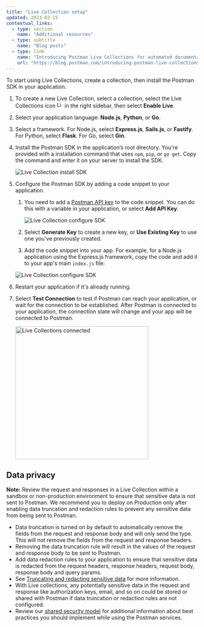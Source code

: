 ```yaml
---
title: "Live Collection setup"
updated: 2023-03-15
contextual_links:
  - type: section
    name: "Additional resources"
  - type: subtitle
    name: "Blog posts"
  - type: link
    name: "Introducing Postman Live Collections for automated documentation"
    url: "https://blog.postman.com/introducing-postman-live-collections-for-automated-documentation/"
---
```


To start using Live Collections, create a collection, then install the Postman SDK in your application.

1. To create a new Live Collection, select a collection, select the Live Collections icon <img alt="Live Collections icon" src="https://assets.postman.com/postman-docs/v10/icon-live-collections.jpg#icon" width="16px"> in the right sidebar, then select **Enable Live**.

1. Select your application language: **Node.js**, **Python**, or **Go**.

1. Select a framework. For Node.js, select **Express.js**, **Sails.js**, or **Fastify**. For Python, select **Flask**. For Go, select **Gin**.

1. Install the Postman SDK in the application’s root directory. You're provided with a installation command that uses `npm`, `pip`, or `go get`. Copy the command and enter it on your server to install the SDK.

    ![Live Collection install SDK](https://assets.postman.com/postman-docs/v10/live-collections-install-sdk.jpg)

1. Configure the Postman SDK by adding a code snippet to your application.

    1. You need to add a [Postman API key](/docs/developer/postman-api/intro-api/) to the code snippet. You can do this with a variable in your application, or select **Add API Key**.

        ![Live Collection configure SDK](https://assets.postman.com/postman-docs/v10/live-collections-add-api-key.jpg)

    1. Select **Generate Key** to create a new key, or **Use Existing Key** to use one you've previously created.

    1. Add the code snippet into your app. For example, for a Node.js application using the Express.js framework, copy the code and add it to your app's main `index.js` file:

    ![Live Collection configure SDK](https://assets.postman.com/postman-docs/v10/live-collections-configure-sdk.jpg)

1. Restart your application if it's already running.

1. Select **Test Connection** to test if Postman can reach your application, or wait for the connection to be established. After Postman is connected to your application, the connection state will change and your app will be connected to Postman.

    <img src="https://assets.postman.com/postman-docs/v10/live-collection-connected.jpg" alt="Live Collections connected" width="350px" />

## Data privacy

**Note:** Review the request and responses in a Live Collection within a sandbox or non-production environment to ensure that sensitive data is not sent to Postman. We recommend you to deploy on Production only after enabling data truncation and redaction rules to prevent any sensitive data from being sent to Postman.

* Data truncation is turned on by default to automatically remove the fields from the request and response body and will only send the type. This will not remove the fields from the request and response headers.
* Removing the data truncation rule will result in the values of the request and response body to be sent to Postman.
* Add data redaction rules to your application to ensure that sensitive data is redacted from the request headers, response headers, request body, response body and query params.
* See [Truncating and redacting sensitive data](/docs/collections/live-collections/live-collections-settings/#truncating-and-redacting-sensitive-data) for more information.
* With Live collections, any potentially sensitive data in the request and response like authorization keys, email, and so on could be stored or shared with Postman if data truncation or redaction rules are not configured.
* Review our [shared security model](https://www.postman.com/trust/shared-responsibility/) for additional information about best practices you should implement while using the Postman services.
